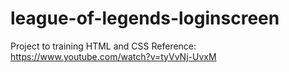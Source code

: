 # league-of-legends-loginscreen
 Project to training HTML and CSS
 Reference: https://www.youtube.com/watch?v=tyVvNj-UvxM
